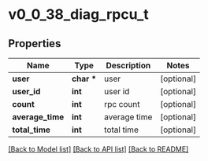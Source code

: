 # v0_0_38_diag_rpcu_t

## Properties
Name | Type | Description | Notes
------------ | ------------- | ------------- | -------------
**user** | **char \*** | user | [optional] 
**user_id** | **int** | user id | [optional] 
**count** | **int** | rpc count | [optional] 
**average_time** | **int** | average time | [optional] 
**total_time** | **int** | total time | [optional] 

[[Back to Model list]](../README.md#documentation-for-models) [[Back to API list]](../README.md#documentation-for-api-endpoints) [[Back to README]](../README.md)


